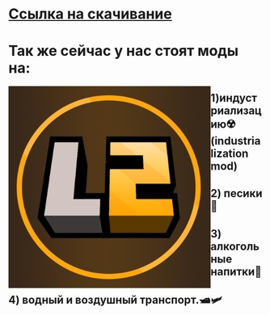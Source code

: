 # [ Ссылка на скачивание ]([https://drive.google.com/file/d/1Yu5x-8b_yiR0Ob29xoDJkg3j_fyF0G7G/view?usp=sharing](https://drive.google.com/file/d/1GC-YhrI-5dt9fybAsgess_cif1jrHJhZ/view?usp=sharing))

#  Так же сейчас у нас стоят моды на: 

<img src="assets/pack.png" align="left" width="400px" alt="LIFEMC">

## 1)индустриализацию☢️ (industrialization mod)
## 2) песики💉
## 3) алкогольные напитки🍹
## 4) водный и воздушный транспорт.🛥️🛩️
